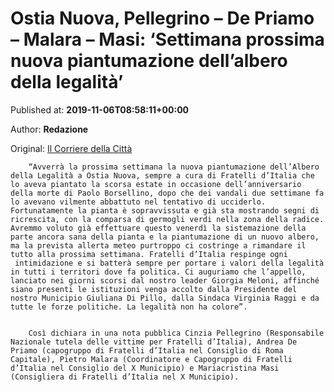 
# Ostia Nuova, Pellegrino – De Priamo – Malara – Masi: ‘Settimana prossima nuova piantumazione dell’albero della legalità’

Published at: **2019-11-06T08:58:11+00:00**

Author: **Redazione**

Original: [Il Corriere della Città](https://www.ilcorrieredellacitta.com/ultime-notizie/ostia-nuova-pellegrino-de-priamo-masi-settimana-prossima-nuova-piantumazione-dellalbero-della-legalita.html)


        “Avverrà la prossima settimana la nuova piantumazione dell’Albero della Legalità a Ostia Nuova, sempre a cura di Fratelli d’Italia che lo aveva piantato la scorsa estate in occasione dell’anniversario della morte di Paolo Borsellino, dopo che dei vandali due settimane fa lo avevano vilmente abbattuto nel tentativo di ucciderlo. Fortunatamente la pianta è sopravvissuta e già sta mostrando segni di ricrescita, con la comparsa di germogli verdi nella zona della radice. Avremmo voluto già effettuare questo venerdì la sistemazione della parte ancora sana della pianta e la piantumazione di un nuovo albero, ma la prevista allerta meteo purtroppo ci costringe a rimandare il tutto alla prossima settimana. Fratelli d’Italia respinge ogni  intimidazione e si batterà sempre per portare i valori della legalità in tutti i territori dove fa politica. Ci auguriamo che l’appello, lanciato nei giorni scorsi dal nostro leader Giorgia Meloni, affinché siano presenti le istituzioni venga accolto dalla Presidente del nostro Municipio Giuliana Di Pillo, dalla Sindaca Virginia Raggi e da tutte le forze politiche. La legalità non ha colore”.
      

        Così dichiara in una nota pubblica Cinzia Pellegrino (Responsabile Nazionale tutela delle vittime per Fratelli d’Italia), Andrea De Priamo (capogruppo di Fratelli d’Italia nel Consiglio di Roma Capitale), Pietro Malara (Coordinatore e Capogruppo di Fratelli d’Italia nel Consiglio del X Municipio) e Mariacristina Masi (Consigliera di Fratelli d’Italia nel X Municipio).
      
